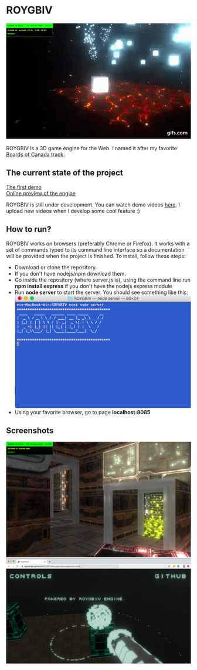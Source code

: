 # ROYGBIV

![](/screen_shots/shooting.gif?raw=true)

ROYGBIV is a 3D game engine for the Web. I named it after my favorite [Boards of Canada track](https://www.youtube.com/watch?v=W-GWjzw0GwQ).

## The current state of the project

[The first demo](https://oguzeroglu.github.io/ROYGBIV/demo/demo1/application.html)  
[Online preview of the engine](https://oguzeroglu.github.io/ROYGBIV/roygbiv.html)

ROYGBIV is still under development. You can watch demo videos [here](https://www.youtube.com/channel/UCfDfMiMjN3P_K_vMLUbp7QA?view_as=subscriber). I upload new videos when I develop some cool feature :)

## How to run?

ROYGBIV works on browsers (preferably Chrome or Firefox). It works with a set of commands typed to its command line interface so a documentation will be provided when the project is finished. To install, follow these steps:

* Download or clone the repository.
* If you don't have nodejs/npm download them.
* Go inside the repository (where server.js is), using the command line run **npm install express** if you don't have the nodejs express module
* Run **node server** to start the server. You should see something like this:
![](/screen_shots/server.png?raw=true)
* Using your favorite browser, go to page **localhost:8085**

## Screenshots

![](/screen_shots/scifi2.png?raw=true)
![](/screen_shots/roygbiv.gif?raw=true)
